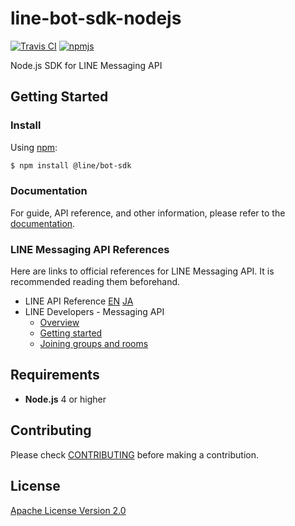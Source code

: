 # line-bot-sdk-nodejs

[![Travis CI](https://travis-ci.org/line/line-bot-sdk-nodejs.svg?branch=master)](https://travis-ci.org/line/line-bot-sdk-nodejs) [![npmjs](https://badge.fury.io/js/%40line%2Fbot-sdk.svg)](https://www.npmjs.com/package/@line/bot-sdk)

Node.js SDK for LINE Messaging API

## Getting Started

### Install

Using [npm](https://www.npmjs.com/):

``` bash
$ npm install @line/bot-sdk
```

### Documentation

For guide, API reference, and other information, please refer to
the [documentation](https://line.github.io/line-bot-sdk-nodejs/).

### LINE Messaging API References

Here are links to official references for LINE Messaging API. It is recommended
reading them beforehand.

* LINE API Reference [EN](https://developers.line.me/en/docs/messaging-api/reference/) [JA](https://developers.line.me/ja/docs/messaging-api/reference/)
* LINE Developers - Messaging API
  * [Overview](https://developers.line.me/messaging-api/overview)
  * [Getting started](https://developers.line.me/messaging-api/getting-started)
  * [Joining groups and rooms](https://developers.line.me/messaging-api/joining-groups-and-rooms)

## Requirements

* **Node.js** 4 or higher

## Contributing

Please check [CONTRIBUTING](CONTRIBUTING.md) before making a contribution.

## License

[Apache License Version 2.0](LICENSE)
